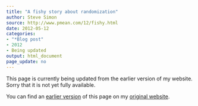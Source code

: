```yaml
---
title: "A fishy story about randomization"
author: Steve Simon
source: http://www.pmean.com/12/fishy.html
date: 2012-05-12
categories:
- "*Blog post"
- 2012
- Being updated
output: html_document
page_update: no
---
```


This page is currently being updated from the earlier version of my website. Sorry that it is not yet fully available.

<!---More--->

You can find an [earlier version][sim1] of this page on my [original website][sim2].

[sim1]: http://www.pmean.com/12/fishy.html
[sim2]: http://www.pmean.com/original_site.html
